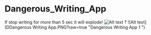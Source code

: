 # Dangerous_Writing_App
If stop writing for more than 5 sec it will explode!
![Alt text](/blob/master/Dangerous%20Writing%20App.PNG?raw=true "Dangerous Writing App 0 ")
?
![Alt text](DDangerous Writing App.PNG?raw=true "Dangerous Writing App 1 ")
